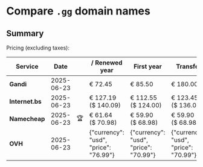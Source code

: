 # Compare `.gg` domain names

## Summary

Pricing (excluding taxes):

| Service | Date |  | / Renewed year | First year | Transfer | Restoration |
|--|--|--|--|--|--|--|
| **Gandi** | 2025-06-23 |  | € 72.45 | € 85.50 | € 180.00 | € 120.00 |
| **Internet.bs** | 2025-06-23 |  | € 127.19<br>($ 140.09) | € 112.55<br>($ 124.00) | € 123.45<br>($ 136.00) | € 227.05<br>($ 250.09) |
| **Namecheap** | 2025-06-23 | 🏆 | € 61.64<br>($ 70.98) | € 59.90<br>($ 68.98) | € 59.90<br>($ 68.98) |  |
| **OVH** | 2025-06-23 |  | {"currency": "usd", "price": "76.99"} | {"currency": "usd", "price": "70.99"} | {"currency": "usd", "price": "70.99"} |  |
